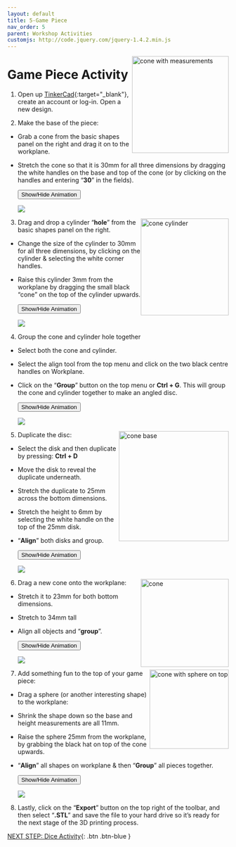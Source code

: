 ```yaml
---
layout: default
title: 5-Game Piece
nav_order: 5
parent: Workshop Activities
customjs: http://code.jquery.com/jquery-1.4.2.min.js
---
```

<img src="images/tinkercad-game-01.png" style="float:right;width:220px" alt="cone with measurements">

# Game Piece Activity

1. Open up [TinkerCad](https://www.tinkercad.com/){:target="_blank"}, create an account or log-in. Open a new design. 

2. Make the base of the piece:
  - Grab a cone from the basic shapes panel on the right and drag it on to the workplane. 
  - Stretch the cone so that it is 30mm for all three dimensions by dragging the white handles on the base and top of the cone (or by clicking on the handles and entering “**30**” in the fields).

    <button onclick="toggle('gif1')">Show/Hide Animation</button>
    <div id="gif1">
    <img src="images/tinkercad-game-02.gif">
    </div>

   <img src="images/tinkercad-game-03.png" style="float:right;width:200px;height:220px;" alt="cone cylinder">

3.  Drag and drop a cylinder “**hole**” from the basic shapes panel on the right.
  - Change the size of the cylinder to 30mm for all three dimensions, by clicking on the cylinder & selecting the white corner handles. 
  - Raise this cylinder 3mm from the workplane by dragging the small black “cone” on the top of the cylinder upwards.

    <button onclick="toggle('gif2')">Show/Hide Animation</button>
    <div id="gif2">
    <img src="images/tinkercad-game-04.gif">
    </div>

4. Group the cone and cylinder hole together
  - Select both the cone and cylinder. 
  - Select the align tool from the top menu and click on the two black centre handles on Workplane.
  - Click on the “**Group**” button on the top menu or **Ctrl + G**. This will group the cone and cylinder together to make an angled disc.

    <button onclick="toggle('gif3')">Show/Hide Animation</button>
    <div id="gif3">
    <img src="images/tinkercad-game-05.gif">
    </div>

   <img src="images/tinkercad-game-06.png" style="float:right;width:250px" alt="cone base">

5. Duplicate the disc:
  - Select the disk and then duplicate by pressing: **Ctrl + D**
  - Move the disk to reveal the duplicate underneath.
  - Stretch the duplicate to 25mm across the bottom dimensions. 
  - Stretch the height to 6mm by selecting the white handle on the top of the 25mm disk. 
  - “**Align**” both disks and group.<br>

    <button onclick="toggle('gif4')">Show/Hide Animation</button>
    <div id="gif4">
    <img src="images/tinkercad-game-07.gif">
    </div>

6. Drag a new cone onto the workplane:<img src="images/tinkercad-game-08.png" style="float:right;width:200px" alt="cone">
  - Stretch it to 23mm for both bottom dimensions.
  - Stretch to 34mm tall
  - Align all objects and “**group**”. 

    <button onclick="toggle('gif5')">Show/Hide Animation</button>
    <div id="gif5">
    <img src="images/tinkercad-game-09.gif">
    </div>

   <img src="images/tinkercad-game-10.png" style="float:right;width:180px" alt="cone with sphere on top">

7. Add something fun to the top of your game piece:
  - Drag a sphere (or another interesting shape) to the workplane:
  - Shrink the shape down so the base and height measurements are all 11mm. 
  - Raise the sphere 25mm from the workplane, by grabbing the black hat on top of the cone upwards.
  - “**Align**” all shapes on workplane & then “**Group**” all pieces together.

    <button onclick="toggle('gif6')">Show/Hide Animation</button>
    <div id="gif6">
    <img src="images/tinkercad-game-11.gif">
    </div>

8. Lastly, click on the “**Export**” button on the top right of the toolbar, and then select “**.STL**” and save the file to your hard drive so it’s ready for the next stage of the 3D printing process.


<script>  

    function toggle(input) {
        var x = document.getElementById(input);
        if (x.style.display === "none") {
            x.style.display = "block";
        } else {
            x.style.display = "none";
        }
    }
</script>

[NEXT STEP: Dice Activity](4-dice-activity.html){: .btn .btn-blue }
